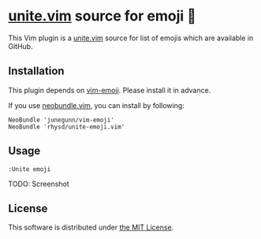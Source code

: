[unite.vim](https://github.com/Shougo/unite.vim) source for emoji :dog:
=======================================================================

This Vim plugin is a [unite.vim](https://github.com/Shougo/unite.vim) source for list of emojis which are available in GitHub.

## Installation

This plugin depends on [vim-emoji](https://github.com/junegunn/vim-emoji).  Please install it in advance.

If you use [neobundle.vim](https://github.com/Shougo/neobundle.vim), you can install by following:

```vim
NeoBundle 'junegunn/vim-emoji'
NeoBundle 'rhysd/unite-emoji.vim'
```

## Usage

```
:Unite emoji
```

TODO: Screenshot

## License

This software is distributed under [the MIT License](http://opensource.org/licenses/MIT).
